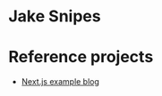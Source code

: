 # Jake Snipes


# Reference projects
+ [Next.js example blog](https://github.com/vercel/next.js/tree/canary/examples/blog-starter)